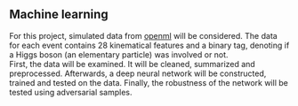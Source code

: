 ## Machine learning
For this project, simulated data from [openml](https://www.openml.org/search?type=data&sort=runs&id=4532&status=active) will be considered.
The data for each event contains 28 kinematical features and a binary tag, denoting if a Higgs boson (an elementary particle) was involved or not. \
First, the data will be examined. It will be cleaned, summarized and preprocessed. 
Afterwards, a deep neural network will be constructed, trained and tested on the data. 
Finally, the robustness of the network will be tested using adversarial samples.
